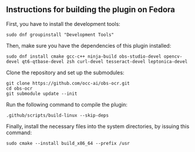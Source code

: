 ## Instructions for building the plugin on Fedora

First, you have to install the development tools:
```
sudo dnf groupinstall "Development Tools"
```

Then, make sure you have the dependencies of this plugin installed:

```
sudo dnf install cmake gcc-c++ ninja-build obs-studio-devel opencv-devel qt6-qtbase-devel zsh curl-devel tesseract-devel leptonica-devel
```

Clone the repository and set up the submodules:
```
git clone https://github.com/occ-ai/obs-ocr.git
cd obs-ocr
git submodule update --init
```

Run the following command to compile the plugin:
```
.github/scripts/build-linux --skip-deps
```

Finally, install the necessary files into the system directories, by issuing this command:
```
sudo cmake --install build_x86_64 --prefix /usr
```
